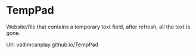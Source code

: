 # TempPad
Website/file that contains a temporary text field, after refresh, all the text is gone.

Url: vadimcanplay.github.io/TempPad
